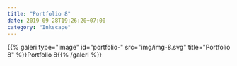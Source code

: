 ```yaml
---
title: "Portfolio 8"
date: 2019-09-28T19:26:20+07:00
category: "Inkscape"
---
```

<div class="lightgallery" id="pt-8">
{{% galeri type="image" id="portfolio-" src="img/img-8.svg" title="Portfolio 8" %}}Portfolio 8{{% /galeri %}}
</div>